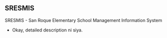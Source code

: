 ## SRESMIS

SRESMIS - San Roque Elementary School Management Information System

- Okay, detailed description ni siya.
